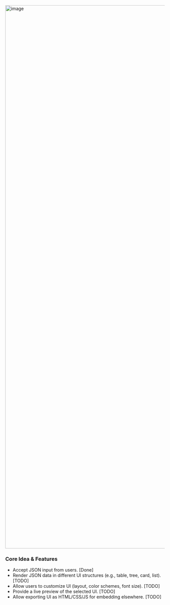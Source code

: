 <img width="1714" alt="image" src="https://github.com/user-attachments/assets/22a35676-2c96-48e5-904d-fdaf41a2b2fa" />


### **Core Idea & Features**
- Accept JSON input from users. [Done]
- Render JSON data in different UI structures (e.g., table, tree, card, list). [TODO]
- Allow users to customize UI (layout, color schemes, font size).  [TODO]
- Provide a live preview of the selected UI.  [TODO]
- Allow exporting UI as HTML/CSS/JS for embedding elsewhere. [TODO]
